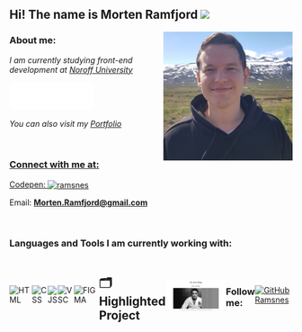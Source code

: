<h2> Hi! The name is Morten Ramfjord <img src="#" width="50"></h2>
<img align='right' src="morten-farger-2.jpeg" width="230">

### About me:

<p><em>I am currently studying front-end development at <a href="http://www.noroff.com">Noroff University</a></em></p>
<img src="noroff-logo.png" width="150"></a>
<p><em>You can also visit my <a href="https://shimmering-lollipop-8d3dfa.netlify.app/">Portfolio</p></em>

<br>

### Connect with me at:

<p align="left">Codepen:
<a href="https://codepen.io/ramsnes" target="blank"><img align="center" src="https://raw.githubusercontent.com/rahuldkjain/github-profile-readme-generator/master/src/images/icons/Social/codepen.svg" alt="ramsnes" height="30" width="40" /></a>
</p>

Email: **Morten.Ramfjord@gmail.com**

<br>

### Languages and Tools I am currently working with:

<div style="display: flex; align-items: center;">
    <img src="https://img.shields.io/badge/HTML5-E34F26?style=for-the-badge&logo=html5&logoColor=white" alt="HTML" />
    <img src="https://img.shields.io/badge/CSS3-1572B6?style=for-the-badge&logo=css3&logoColor=white" alt="CSS" />
    <img src="https://img.shields.io/badge/JavaScript-323330?style=for-the-badge&logo=javascript&logoColor=F7DF1E" alt="JS" />
    <br>
    <img src="https://img.shields.io/badge/VSCode-0078D4?style=for-the-badge&logo=visual%20studio%20code&logoColor=white" alt="VSC" />
    <img src="https://img.shields.io/badge/Figma-F24E1E?style=for-the-badge&logo=figma&logoColor=white" alt="FIGMA" />

<br>

## 🗂️ Highlighted Project

<a href="https://github.com/Ramsnes/projectExam1Private">
  <img align="center" src="projExamLarge.jpeg" width="200" alt="exam Image" />
</a>

<br>

<h3>Follow me:</h3>

[![GitHub Ramsnes](https://img.shields.io/github/followers/ramsnes?label=follow&style=social)](https://github.com/Ramsnes)
